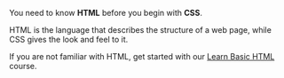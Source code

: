 You need to know **HTML**
before you begin with **CSS**.

HTML is the language
that describes the structure
of a web page,
while CSS
gives the look and feel to it.

If you are not familiar with HTML,
get started with our [Learn Basic HTML](https://academy.bigbinary.com/learn-basic-html)
course.
